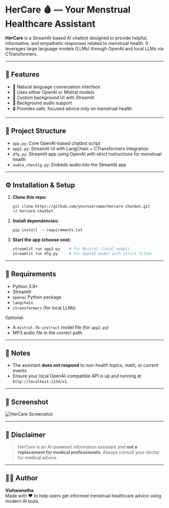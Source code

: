 
# HerCare 🩸 — Your Menstrual Healthcare Assistant

**HerCare** is a Streamlit-based AI chatbot designed to provide helpful, informative, and empathetic responses related to menstrual health. It leverages large language models (LLMs) through OpenAI and local LLMs via CTransformers.

---

## 🚀 Features

- 💬 Natural language conversation interface
- 🤖 Uses either OpenAI or Mistral models
- 🎨 Custom background UI with Streamlit
- 🎵 Background audio support
- 🔒 Provides safe, focused advice only on menstrual health

---

## 📂 Project Structure

- `app.py`: Core OpenAI-based chatbot script
- `app2.py`: Streamlit UI with LangChain + CTransformers integration
- `dfg.py`: Streamlit app using OpenAI with strict instructions for menstrual health
- `audio_checkig.py`: Embeds audio into the Streamlit app

---

## ⚙️ Installation & Setup

1. **Clone this repo:**
   ```bash
   git clone https://github.com/yourusername/hercare-chatbot.git
   cd hercare-chatbot
   ```

2. **Install dependencies:**
   ```bash
   pip install -r requirements.txt
   ```

3. **Start the app (choose one):**
   ```bash
   streamlit run app2.py    # for Mistral (local model)
   streamlit run dfg.py     # for OpenAI model with strict filter
   ```

---

## 📌 Requirements

- Python 3.8+
- Streamlit
- `openai` Python package
- `langchain`
- `ctransformers` (for local LLMs)

Optional:
- A `mistral-7b-instruct` model file (for `app2.py`)
- MP3 audio file in the correct path

---

## 🔐 Notes

- The assistant **does not respond** to non-health topics, math, or current events.
- Ensure your local OpenAI-compatible API is up and running at `http://localhost:1234/v1`.

---

## 📸 Screenshot

![HerCare Screenshot](https://img-cdn.pixlr.com/image-generator/history/66a1e7dcd0c1ae69a309dc1e/be0b3552-fcec-4595-b486-32983997a431/preview.webp)

---

## 🙏 Disclaimer

> HerCare is an AI-powered information assistant and **not a replacement for medical professionals**. Always consult your doctor for medical advice.

---

## 🧑‍💻 Author

**Vishwanatha**  
Made with ❤️ to help users get informed menstrual healthcare advice using modern AI tools.
